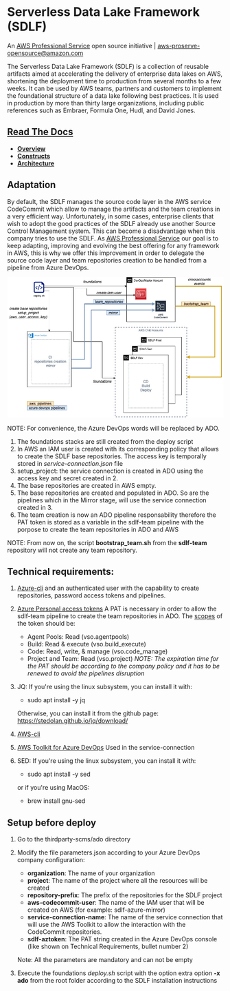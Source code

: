 # Serverless Data Lake Framework (SDLF)

An [AWS Professional Service](https://aws.amazon.com/professional-services/) open source initiative | aws-proserve-opensource@amazon.com

The Serverless Data Lake Framework (SDLF) is a collection of reusable artifacts aimed at accelerating the delivery of enterprise data lakes on AWS, shortening the deployment time to production from several months to a few weeks. It can be used by AWS teams, partners and customers to implement the foundational structure of a data lake following best practices. It is used in production by more than thirty large organizations, including public references such as Embraer, Formula One, Hudl, and David Jones.

## [Read The Docs](https://sdlf.readthedocs.io/en/latest/)

- [**Overview**](https://sdlf.readthedocs.io/en/latest/overview.html)
- [**Constructs**](https://sdlf.readthedocs.io/en/latest/constructs.html)
- [**Architecture**](https://sdlf.readthedocs.io/en/latest/architecture.html)

## Adaptation

By default, the SDLF manages the source code layer in the AWS service CodeCommit which allow to manage the artifacts and the team creations in a very efficient way. Unfortunately, in some cases, enterprise clients that wish to adopt the good practices of the SDLF already use another Source Control Management system. This can become a disadvantage when this company tries to use the SDLF. As [AWS Professional Service](https://aws.amazon.com/professional-services/) our goal is to keep adapting, improving and evolving the best offering for any framework in AWS, this is why we offer this improvement in order to delegate the source code layer and team repositories creation to be handled from a pipeline from Azure DevOps.

![diagram](SDLF_AzureDevOps.jpg "Modification")

NOTE: For convenience, the Azure DevOps words will be replaced by ADO.

1. The foundations stacks are still created from the deploy script
2. In AWS an IAM user is created with its corresponding policy that allows to create the SDLF base repositories. The 
   access key is temporally stored in *service-connection.json* file
3. setup_project: the service connection is created in ADO using the access key and secret created in 2.
4. The base repositories are created in AWS empty.
5. The base repositories are created and populated in ADO. So are the pipelines which in the Mirror stage, will use the service connection created in 3.
6. The team creation is now an ADO pipeline responsability therefore the PAT token is stored as a variable in the sdlf-team pipeline with the porpose to create the team repositories in ADO and AWS 

NOTE: From now on, the script **bootstrap_team.sh** from the **sdlf-team** repository will not create any team repository.

## Technical requirements:

1. [Azure-cli](https://docs.microsoft.com/en-us/cli/azure/install-azure-cli) and an authenticated user with the capability to create repositories, password access tokens and pipelines.
2. [Azure Personal access tokens](https://docs.microsoft.com/en-us/azure/devops/organizations/accounts/use-personal-access-tokens-to-authenticate?view=azure-devops&tabs=preview-page#create-a-pat) 
A PAT is necessary in order to allow the sdlf-team pipeline to create the team repositories in ADO. The [scopes](https://docs.microsoft.com/en-us/azure/devops/integrate/get-started/authentication/oauth?view=azure-devops#scopes) of the token should be:
    - Agent Pools: Read (vso.agentpools)
    - Build: Read & execute (vso.build_execute)
    - Code: Read, write, & manage (vso.code_manage)
    - Project and Team: Read (vso.project)
*NOTE: The expiration time for the PAT should be according to the company policy and it has to be renewed to avoid the pipelines disruption*

3. JQ: If you're using the linux subsystem, you can install it with:
   
    - sudo apt install -y jq
    
    Otherwise, you can install it from the github page: https://stedolan.github.io/jq/download/
4. [AWS-cli](https://aws.amazon.com/cli/)
5. [AWS Toolkit for Azure DevOps](https://aws.amazon.com/vsts/) Used in the service-connection
6. SED: If you're using the linux subsystem, you can install it with:
   
   - sudo apt install -y sed
    
   or if you're using MacOS:    
   
    - brew install gnu-sed

## Setup before deploy

1. Go to the thirdparty-scms/ado directory
2. Modify the file parameters.json according to your Azure DevOps company configuration:
   
   - **organization**: The name of your organization
   - **project**: The name of the project where all the resources will be created
   - **repository-prefix**: The prefix of the repositories for the SDLF project
   - **aws-codecommit-user**: The name of the IAM user that will be created on AWS (for example: sdlf-azure-mirror)
   - **service-connection-name**: The name of the service connection that will use the AWS Toolkit
     to allow the interaction with the CodeCommit repositories. 
   - **sdlf-aztoken**: The PAT string created in the Azure DevOps console (like shown on Technical
     Requirements, bullet number 2)  

    Note: All the parameters are mandatory and can not be empty

3. Execute the foundations *deploy.sh* script with the option extra option **-x ado** from the root folder according to the SDLF installation instructions
